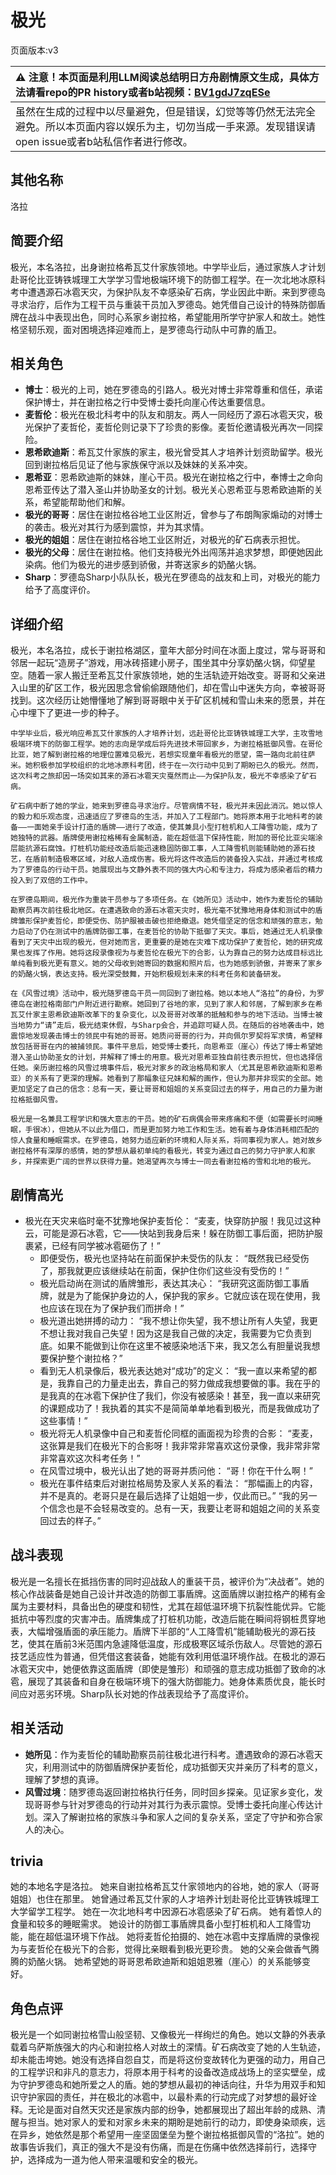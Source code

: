 # 极光
页面版本:v3
 

| :warning: 注意！本页面是利用LLM阅读总结明日方舟剧情原文生成，具体方法请看repo的PR history或者b站视频：[BV1gdJ7zqESe](https://www.bilibili.com/video/BV1gdJ7zqESe/)         |
|:----------------------------|
| 虽然在生成的过程中以尽量避免，但是错误，幻觉等等仍然无法完全避免。所以本页面内容以娱乐为主，切勿当成一手来源。发现错误请open issue或者b站私信作者进行修改。|



## 其他名称
洛拉
## 简要介绍
极光，本名洛拉，出身谢拉格希瓦艾什家族领地。中学毕业后，通过家族人才计划赴哥伦比亚铸铁城理工大学学习雪地极端环境下的防御工程学。在一次北地冰原科考中遭遇源石冰雹天灾，为保护队友不幸感染矿石病，学业因此中断。来到罗德岛寻求治疗，后作为工程干员与重装干员加入罗德岛。她凭借自己设计的特殊防御盾牌在战斗中表现出色，同时心系家乡谢拉格，希望能用所学守护家人和故土。她性格坚韧乐观，面对困境选择迎难而上，是罗德岛行动队中可靠的盾卫。
## 相关角色
-   **博士**：极光的上司，她在罗德岛的引路人。极光对博士非常尊重和信任，承诺保护博士，并在谢拉格之行中受博士委托向崖心传达重要信息。
-   **麦哲伦**：极光在极北科考中的队友和朋友。两人一同经历了源石冰雹天灾，极光保护了麦哲伦，麦哲伦则记录下了珍贵的影像。麦哲伦邀请极光再次一同探险。
-   **恩希欧迪斯**：希瓦艾什家族的家主，极光曾受其人才培养计划资助留学。极光回到谢拉格后见证了他与家族保守派以及妹妹的关系冲突。
-   **恩希亚**：恩希欧迪斯的妹妹，崖心干员。极光在谢拉格之行中，奉博士之命向恩希亚传达了潜入圣山并协助圣女的计划。极光关心恩希亚与恩希欧迪斯的关系，希望能帮助他们和解。
-   **极光的哥哥**：居住在谢拉格谷地工业区附近，曾参与了布朗陶家煽动的对博士的袭击。极光对其行为感到震惊，并为其求情。
-   **极光的姐姐**：居住在谢拉格谷地工业区附近，对极光的矿石病表示担忧。
-   **极光的父母**：居住在谢拉格。他们支持极光外出闯荡并追求梦想，即便她因此染病。他们为极光的进步感到骄傲，并寄送家乡的奶酪火锅。
-   **Sharp**：罗德岛Sharp小队队长，极光在罗德岛的战友和上司，对极光的能力给予了高度评价。
## 详细介绍
极光，本名洛拉，成长于谢拉格湖区，童年大部分时间在冰面上度过，常与哥哥和邻居一起玩“造房子”游戏，用冰砖搭建小房子，围坐其中分享奶酪火锅，仰望星空。随着一家人搬迁至希瓦艾什家族领地，她的生活轨迹开始改变。哥哥和父亲进入山里的矿区工作，极光因思念曾偷偷跟随他们，却在雪山中迷失方向，幸被哥哥找到。这次经历让她懵懂地了解到哥哥眼中关于矿区机械和雪山未来的愿景，并在心中埋下了更进一步的种子。

    中学毕业后，极光响应希瓦艾什家族的人才培养计划，远赴哥伦比亚铸铁城理工大学，主攻雪地极端环境下的防御工程学。她的志向是学成后将先进技术带回家乡，为谢拉格抵御风雪。在哥伦比亚，她了解到谢拉格的地理位置难见极光，若想实现童年看极光的愿望，需一路向北前往萨米。她积极参加学校组织的北地冰原科考团，终于在一次行动中见到了期盼已久的极光。然而，这次科考之旅却因一场突如其来的源石冰雹天灾戛然而止——为保护队友，极光不幸感染了矿石病。

    矿石病中断了她的学业，她来到罗德岛寻求治疗。尽管病情不轻，极光并未因此消沉。她以惊人的毅力和乐观态度，迅速适应了罗德岛的生活，并加入了工程部门。她将原本用于北地科考的装备——一面她亲手设计打造的盾牌——进行了改造，使其兼具小型打桩机和人工降雪功能，成为了她独特的武器。盾牌使用谢拉格稀有金属制造，能在超低温下保持性能，附加的哥伦比亚尖端涂层能抗源石腐蚀。打桩机功能经改造后能迅速稳固防御工事，人工降雪机则能辅助她的源石技艺，在盾前制造极寒区域，对敌人造成伤害。极光将这件改造后的装备投入实战，并通过考核成为了罗德岛的行动干员。她展现出与文静外表不同的强大内心和专注力，将成为感染者后的精力投入到了双倍的工作中。

    在罗德岛期间，极光作为重装干员参与了多项任务。在《她所见》活动中，她作为麦哲伦的辅助勘察员再次前往极北地区。在遭遇致命的源石冰雹天灾时，极光毫不犹豫地用身体和测试中的盾牌雏形保护麦哲伦，即便受伤、防护服被击破也拒绝撤退。她凭借坚定的信念和顽强的意志，勉力启动了仍在测试中的盾牌防御工事，在麦哲伦的协助下抵御了天灾。事后，她通过无人机录像看到了天灾中出现的极光，但对她而言，更重要的是她在灾难下成功保护了麦哲伦，她的研究成果也发挥了作用。她将这段录像视为与麦哲伦在极光下的合影，认为靠自己的努力达成目标远比单纯看到极光更有意义。她的父母收到她寄回的数据和照片后，也为她感到骄傲，并寄来了家乡的奶酪火锅，表达支持。极光深受鼓舞，开始积极规划未来的科考任务和装备研发。

    在《风雪过境》活动中，极光随罗德岛干员一同回到了谢拉格。她以本地人“洛拉”的身份，为罗德岛在谢拉格南部门户附近进行勘察。她回到了谷地的家，见到了家人和邻居，了解到家乡在希瓦艾什家主恩希欧迪斯改革下的复杂变化，以及哥哥对改革的抵触和参与的地下活动。当博士被当地势力“请”走后，极光结束休假，与Sharp会合，并追踪可疑人员。在随后的谷地袭击中，她震惊地发现袭击博士的领民中有她的哥哥。她质问哥哥的行为，并向佩尔罗契将军求情，希望释放包括哥哥在内的被捕领民。事件平息后，她受博士委托，向恩希亚（崖心）传达了博士希望她潜入圣山协助圣女的计划，并解释了博士的用意。极光对恩希亚独自前往表示担忧，但也选择信任她。亲历谢拉格的风雪过境事件后，极光对家乡的政治格局和家人（尤其是恩希欧迪斯和恩希亚）的关系有了更深的理解。她看到了那幅象征兄妹和解的画作，但认为那并非现实的全部。她更加坚定了自己的信念：总有一天，要让哥哥和姐姐的关系变回过去的样子，用自己的力量为谢拉格抵御风雪。

    极光是一名兼具工程学识和强大意志的干员。她的矿石病偶会带来疼痛和不便（如需要长时间睡眠，手很冰），但她从不以此为借口，而是更加努力地工作和生活。她有着与身体消耗相匹配的惊人食量和睡眠需求。在罗德岛，她努力适应新的环境和人际关系，将同事视为家人。她对故乡谢拉格怀有深厚的感情，她的梦想从最初单纯的看极光，转变为通过自己的努力守护家人和家乡，并探索更广阔的世界以获得力量。她渴望再次与博士一同去看谢拉格的雪和北地的极光。
## 剧情高光
*   极光在天灾来临时毫不犹豫地保护麦哲伦：
        “麦麦，快穿防护服！我见过这种云，可能是源石冰雹，它——快站到我身后来！躲在防御工事后面，把防护服裹紧，已经有同学被冰雹砸伤了！”
    *   即便受伤，极光也坚持站在前面保护未受伤的队友：
        “既然我已经受伤了，那我就更应该继续站在前面，保护住你们这些没有受伤的！”
    *   极光启动尚在测试的盾牌雏形，表达其决心：
        “我研究这面防御工事盾牌，就是为了能保护身边的人，保护我的家乡。它就应该在现在使用，我也应该在现在为了保护我们而拼命！”
    *   极光道出她拼搏的动力：
        “我不想让你失望，我不想让所有人失望，我更不想让我对我自己失望！因为这是我自己做的决定，我需要为它负责到底。如果不能做到让你在这里不被感染地活下来，我又怎么有胆量说我想要保护整个谢拉格？”
    *   看到无人机录像后，极光表达她对“成功”的定义：
        “我一直以来希望的都是，我靠自己的力量走出去，靠自己的努力做成我想要做的事。我在乎的是我真的在冰雹下保护住了我们，你没有被感染！甚至，我一直以来研究的课题成功了！我执着的其实不是简简单单地看到极光，而是我做成功了这些事情！”
    *   极光将无人机录像中自己和麦哲伦同框的画面视为珍贵的合影：
        “麦麦，这张算是我们在极光下的合影呀！我非常非常喜欢这份录像，我非常非常非常喜欢这次科考任务！”
    *   在风雪过境中，极光认出了她的哥哥并质问他：
        “哥！你在干什么啊！”
    *   极光在事件结束后对谢拉格局势及家人关系的看法：
        “那幅画上的内容，并不是真的。老哥只是在最后选择了让姐姐一步，仅此而已。”
        “我的另一个信念也是不会轻易改变的。总有一天，我要让老哥和姐姐之间的关系变回过去的样子。”
## 战斗表现
极光是一名擅长在抵挡伤害的同时迎战敌人的重装干员，被评价为“决战者”。她的核心作战装备是她自己设计并改造的防御工事盾牌。这面盾牌以谢拉格产的稀有金属为主要材料，具备出色的硬度和韧性，尤其在超低温环境下抗裂性能优异。它能抵抗中等烈度的灾害冲击。盾牌集成了打桩机功能，改造后能在瞬间将钢桩贯穿地表，大幅增强盾面的承压能力。盾牌下半部的“人工降雪机”能辅助极光的源石技艺，使其在盾前3米范围内急遽降低温度，形成极寒区域杀伤敌人。尽管她的源石技艺适应性为普通，但凭借这套装备，她能有效利用低温环境作战。在极北的源石冰雹天灾中，她便依靠这面盾牌（即使是雏形）和顽强的意志成功抵御了致命的冰雹，展现了其装备和自身在极端环境下的强大防御能力。她身体素质优良，能长时间应对恶劣环境。Sharp队长对她的作战表现给予了高度评价。
## 相关活动
-   **她所见**：作为麦哲伦的辅助勘察员前往极北进行科考。遭遇致命的源石冰雹天灾，利用测试中的防御盾牌保护麦哲伦，成功抵御天灾并亲历了科考的意义，理解了梦想的真谛。
-   **风雪过境**：随罗德岛返回谢拉格执行任务，同时回乡探亲。见证家乡变化，发现哥哥参与针对罗德岛的行动并对其行为表示震惊。受博士委托向崖心传达计划。深入了解谢拉格的家族斗争和家人之间的复杂关系，坚定了守护和弥合家人的决心。
## trivia
她的本地名字是洛拉。
    她来自谢拉格希瓦艾什家领地内的谷地，她的家人（哥哥姐姐）也住在那里。
    她曾通过希瓦艾什家的人才培养计划赴哥伦比亚铸铁城理工大学留学工程学。
    她在一次北地科考中因源石冰雹感染了矿石病。
    她有着惊人的食量和较多的睡眠需求。
    她设计的防御工事盾牌具备小型打桩机和人工降雪功能，能在超低温环境下作战。
    她将麦哲伦拍摄的、她在冰雹中支撑盾牌的录像视为与麦哲伦在极光下的合影，觉得比亲眼看到极光更珍贵。
    她的父亲会做香气腾腾的奶酪火锅。
    她希望她的哥哥恩希欧迪斯和姐姐恩雅（崖心）的关系能够变好。
## 角色点评
极光是一个如同谢拉格雪山般坚韧、又像极光一样绚烂的角色。她以文静的外表承载着乌萨斯族强大的内心和谢拉格人对故土的深情。矿石病改变了她的人生轨迹，却未能击垮她。她没有选择自怨自艾，而是将这份变故转化为更强的动力，用自己的工程学识和非凡的意志力，将原本用于科考的设备改造成战场上的坚实壁垒，成为守护罗德岛和她所爱之人的盾。她的梦想从最初的神话向往，升华为用双手和知识守护家园的责任，并在极北的冰雹中，以最朴素的行动完成了对梦想的最好诠释。无论是面对自然天灾还是家族内部的纷争，她都展现出了超出年龄的成熟、清醒与担当。她对家人的爱和对家乡未来的期盼是她前行的动力，即使身染顽疾，远在异乡，她依然是那个希望用一座坚固堡垒为整个谢拉格抵御风雪的“洛拉”。她的故事告诉我们，真正的强大不是没有伤痛，而是在伤痛中依然选择前行，选择守护，选择成为一道为他人带来温暖和安全的极光。